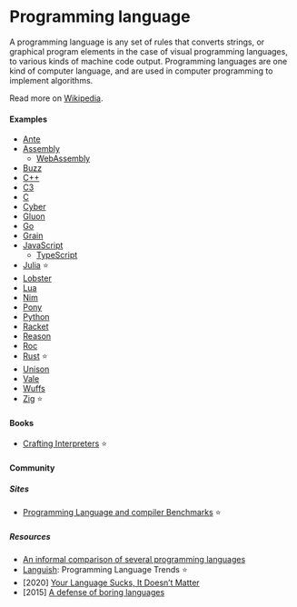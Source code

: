 # Programming language

A programming language is any set of rules that converts strings, or graphical program elements in the case of visual programming languages, to various kinds of machine code output. Programming languages are one kind of computer language, and are used in computer programming to implement algorithms.

Read more on [Wikipedia](https://en.wikipedia.org/wiki/Programming_language).

#### Examples
- [Ante](https://antelang.org)
- [Assembly](assembly.md)
    - [WebAssembly](webassembly.md)
- [Buzz](https://github.com/buzz-language/buzz)
- [C++](c-plus-plus.md)
- [C3](https://c3-lang.org)
- [C](c.md)
- [Cyber](https://cyberscript.dev)
- [Gluon](https://github.com/gluon-lang/gluon)
- [Go](go.md)
- [Grain](https://grain-lang.org)
- [JavaScript](javascript.md)
    - [TypeScript](typescript.md)
- [Julia](julia.md) ⭐
- [Lobster](lobster.md)
- [Lua](lua.md)
- [Nim](nim.md)
- [Pony](https://www.ponylang.io)
- [Python](python.md)
- [Racket](https://racket-lang.org)
- [Reason](https://reasonml.github.io)
- [Roc](https://www.roc-lang.org)
- [Rust](rust.md) ⭐
- [Unison](https://www.unison-lang.org)
- [Vale](vale.md)
- [Wuffs](https://github.com/google/wuffs)
- [Zig](zig.md) ⭐

#### Books
- [Crafting Interpreters](https://craftinginterpreters.com) ⭐

#### Community

##### Sites
- [Programming Language and compiler Benchmarks](https://programming-language-benchmarks.vercel.app) ⭐

##### Resources
- [An informal comparison of several programming languages](https://github.com/losvedir/transit-lang-cmp)
- [Languish](https://tjpalmer.github.io/languish): Programming Language Trends ⭐
- [2020] [Your Language Sucks, It Doesn’t Matter](https://matklad.github.io/2020/09/13/your-language-sucks.html)
- [2015] [A defense of boring languages](https://danluu.com/boring-languages)
